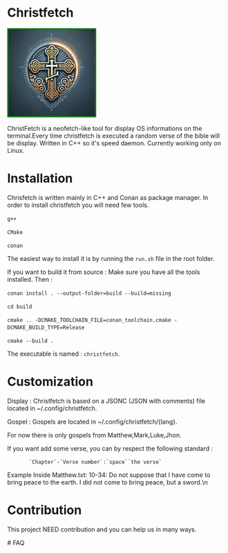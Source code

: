 # Christfetch
 <img src="christfettt.webp" alt="logo ChristFetch" width="200" height="200" style="border: 3px solid green; text-align: center;" >

ChristFetch is a neofetch-like tool for display OS informations on the terminal.Every time christfetch is executed a random verse of the bible will be display. Written in C++ so it's speed daemon.
Currently working only on Linux.

# Installation 
Chrisfetch is written mainly in C++ and Conan as package manager. 
In order to install christfetch you will need few tools.

  `g++`
  
  `CMake`
  
  `conan`
  
The easiest way to install it is by running the `run.sh` file in the root folder.

If you want to build it from source : 
Make sure you have all the tools installed.
Then : 

 `conan install . --output-folder=build --build=missing`
 
 `cd build`
 
 `cmake .. -DCMAKE_TOOLCHAIN_FILE=conan_toolchain.cmake -DCMAKE_BUILD_TYPE=Release`
 
 `cmake --build .`

 The executable is named : `christfetch`.

# Customization
Display : 
    Christfetch is based on a JSONC (JSON with comments) file located in ~/.config/christfetch.

Gospel : 
      Gospels are located in ~/.config/christfetch/{lang}.
      
   For now there is only gospels from Matthew,Mark,Luke,Jhon.
      
   If you want add some verse, you can by respect the following standard : 
   
           `Chapter`-`Verse number`:`space``the verse`
      
   Example Inside Matthew.txt: 10-34: Do not suppose that I have come to bring peace to the earth. I did not come to bring peace, but a sword.\n


# Contribution
  This project NEED contribution and you can help us in many ways.
  <link>
# FAQ

